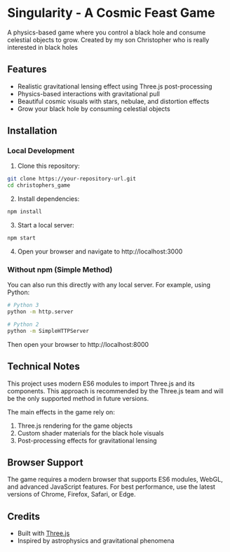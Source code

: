 # Singularity - A Cosmic Feast Game

A physics-based game where you control a black hole and consume celestial objects to grow.
Created by my son Christopher who is really interested in black holes 

## Features

- Realistic gravitational lensing effect using Three.js post-processing
- Physics-based interactions with gravitational pull
- Beautiful cosmic visuals with stars, nebulae, and distortion effects
- Grow your black hole by consuming celestial objects

## Installation

### Local Development

1. Clone this repository:
```bash
git clone https://your-repository-url.git
cd christophers_game
```

2. Install dependencies:
```bash
npm install
```

3. Start a local server:
```bash
npm start
```

4. Open your browser and navigate to http://localhost:3000

### Without npm (Simple Method)

You can also run this directly with any local server. For example, using Python:

```bash
# Python 3
python -m http.server

# Python 2
python -m SimpleHTTPServer
```

Then open your browser to http://localhost:8000

## Technical Notes

This project uses modern ES6 modules to import Three.js and its components. This approach is recommended by the Three.js team and will be the only supported method in future versions.

The main effects in the game rely on:

1. Three.js rendering for the game objects
2. Custom shader materials for the black hole visuals
3. Post-processing effects for gravitational lensing

## Browser Support

The game requires a modern browser that supports ES6 modules, WebGL, and advanced JavaScript features. For best performance, use the latest versions of Chrome, Firefox, Safari, or Edge.

## Credits

- Built with [Three.js](https://threejs.org/)
- Inspired by astrophysics and gravitational phenomena 